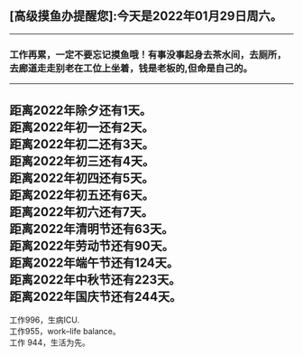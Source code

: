 ## [高级摸鱼办提醒您]:今天是2022年01月29日周六。
---
### 工作再累，一定不要忘记摸鱼哦！有事没事起身去茶水间，去厕所，去廊道走走别老在工位上坐着，钱是老板的,但命是自己的。
---
距离2022年除夕还有1天。  
距离2022年初一还有2天。  
距离2022年初二还有3天。  
距离2022年初三还有4天。  
距离2022年初四还有5天。  
距离2022年初五还有6天。  
距离2022年初六还有7天。  
距离2022年清明节还有63天。  
距离2022年劳动节还有90天。  
距离2022年端午节还有124天。  
距离2022年中秋节还有223天。  
距离2022年国庆节还有244天。  
---
工作996，生病ICU.  
工作955，work–life balance。  
工作 944，生活为先。